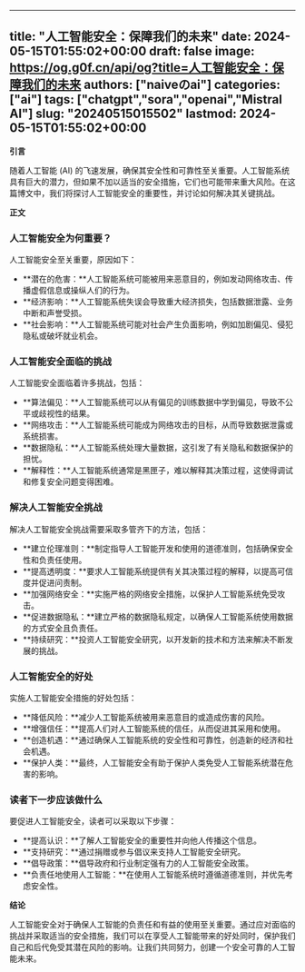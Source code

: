 
---
title: "人工智能安全：保障我们的未来"
date: 2024-05-15T01:55:02+00:00
draft: false
image: https://og.g0f.cn/api/og?title=人工智能安全：保障我们的未来
authors: ["naiveのai"]
categories: ["ai"]
tags: ["chatgpt","sora","openai","Mistral AI"]
slug: "20240515015502"
lastmod: 2024-05-15T01:55:02+00:00
---
**引言**

随着人工智能 (AI) 的飞速发展，确保其安全性和可靠性至关重要。人工智能系统具有巨大的潜力，但如果不加以适当的安全措施，它们也可能带来重大风险。在这篇博文中，我们将探讨人工智能安全的重要性，并讨论如何解决其关键挑战。

**正文**

### 人工智能安全为何重要？

人工智能安全至关重要，原因如下：

* **潜在的危害：**人工智能系统可能被用来恶意目的，例如发动网络攻击、传播虚假信息或操纵人们的行为。
* **经济影响：**人工智能系统失误会导致重大经济损失，包括数据泄露、业务中断和声誉受损。
* **社会影响：**人工智能系统可能对社会产生负面影响，例如加剧偏见、侵犯隐私或破坏就业机会。

### 人工智能安全面临的挑战

人工智能安全面临着许多挑战，包括：

* **算法偏见：**人工智能系统可以从有偏见的训练数据中学到偏见，导致不公平或歧视性的结果。
* **网络攻击：**人工智能系统可能成为网络攻击的目标，从而导致数据泄露或系统损害。
* **数据隐私：**人工智能系统处理大量数据，这引发了有关隐私和数据保护的担忧。
* **解释性：**人工智能系统通常是黑匣子，难以解释其决策过程，这使得调试和修复安全问题变得困难。

### 解决人工智能安全挑战

解决人工智能安全挑战需要采取多管齐下的方法，包括：

* **建立伦理准则：**制定指导人工智能开发和使用的道德准则，包括确保安全性和负责任使用。
* **提高透明度：**要求人工智能系统提供有关其决策过程的解释，以提高可信度并促进问责制。
* **加强网络安全：**实施严格的网络安全措施，以保护人工智能系统免受攻击。
* **促进数据隐私：**建立严格的数据隐私规定，以确保人工智能系统使用数据的方式安全且负责任。
* **持续研究：**投资人工智能安全研究，以开发新的技术和方法来解决不断发展的挑战。

### 人工智能安全的好处

实施人工智能安全措施的好处包括：

* **降低风险：**减少人工智能系统被用来恶意目的或造成伤害的风险。
* **增强信任：**提高人们对人工智能系统的信任，从而促进其采用和使用。
* **创造机遇：**通过确保人工智能系统的安全性和可靠性，创造新的经济和社会机遇。
* **保护人类：**最终，人工智能安全有助于保护人类免受人工智能系统潜在危害的影响。

### 读者下一步应该做什么

要促进人工智能安全，读者可以采取以下步骤：

* **提高认识：**了解人工智能安全的重要性并向他人传播这个信息。
* **支持研究：**通过捐赠或参与倡议来支持人工智能安全研究。
* **倡导政策：**倡导政府和行业制定强有力的人工智能安全政策。
* **负责任地使用人工智能：**在使用人工智能系统时遵循道德准则，并优先考虑安全性。

**结论**

人工智能安全对于确保人工智能的负责任和有益的使用至关重要。通过应对面临的挑战并采取适当的安全措施，我们可以在享受人工智能带来的好处同时，保护我们自己和后代免受其潜在风险的影响。让我们共同努力，创建一个安全可靠的人工智能未来。